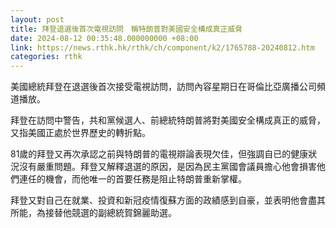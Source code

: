 ```yaml
---
layout: post
title: 拜登退選後首次電視訪問　稱特朗普對美國安全構成真正威脅
date: 2024-08-12 00:35:48.000000000 +08:00
link: https://news.rthk.hk/rthk/ch/component/k2/1765788-20240812.htm
categories: rthk
---
```


美國總統拜登在退選後首次接受電視訪問，訪問內容星期日在哥倫比亞廣播公司頻道播放。

拜登在訪問中警告，共和黨候選人、前總統特朗普將對美國安全構成真正的威脅，又指美國正處於世界歷史的轉折點。

81歲的拜登又再次承認之前與特朗普的電視辯論表現欠佳，但強調自已的健康狀況沒有嚴重問題。拜登又解釋退選的原因，是因為民主黨國會議員擔心他會損害他們連任的機會，而他唯一的首要任務是阻止特朗普重新掌權。

拜登又對自己在就業、投資和新冠疫情復蘇方面的政績感到自豪，並表明他會盡其所能，為接替他競選的副總統賀錦麗助選。
